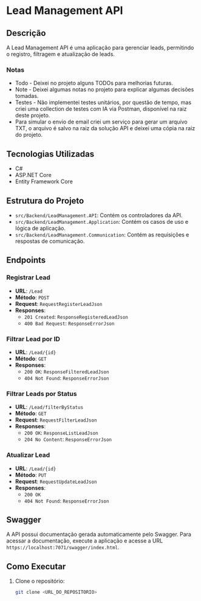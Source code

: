 # Lead Management API

## Descrição

A Lead Management API é uma aplicação para gerenciar leads, permitindo o registro, filtragem e atualização de leads.

### Notas

- Todo - Deixei no projeto alguns TODOs para melhorias futuras.
- Note - Deixei algumas notas no projeto para explicar algumas decisões tomadas.
- Testes - Não implementei testes unitários, por questão de tempo, mas criei uma collection de testes com IA via Postman, disponível na raiz deste projeto.
- Para simular o envio de email criei um serviço para gerar um arquivo TXT, o arquivo é salvo na raiz da solução API e deixei uma cópia na raiz do projeto.

## Tecnologias Utilizadas

- C#
- ASP.NET Core
- Entity Framework Core

## Estrutura do Projeto

- `src/Backend/LeadManagement.API`: Contém os controladores da API.
- `src/Backend/LeadManagement.Application`: Contém os casos de uso e lógica de aplicação.
- `src/Backend/LeadManagement.Communication`: Contém as requisições e respostas de comunicação.

## Endpoints

### Registrar Lead

- **URL**: `/Lead`
- **Método**: `POST`
- **Request**: `RequestRegisterLeadJson`
- **Responses**:
    - `201 Created`: `ResponseRegisteredLeadJson`
    - `400 Bad Request`: `ResponseErrorJson`

### Filtrar Lead por ID

- **URL**: `/Lead/{id}`
- **Método**: `GET`
- **Responses**:
    - `200 OK`: `ResponseFilteredLeadJson`
    - `404 Not Found`: `ResponseErrorJson`

### Filtrar Leads por Status

- **URL**: `/Lead/filterByStatus`
- **Método**: `GET`
- **Request**: `RequestFilterLeadJson`
- **Responses**:
    - `200 OK`: `ResponseListLeadJson`
    - `204 No Content`: `ResponseErrorJson`

### Atualizar Lead

- **URL**: `/Lead/{id}`
- **Método**: `PUT`
- **Request**: `RequestUpdateLeadJson`
- **Responses**:
    - `200 OK`
    - `404 Not Found`: `ResponseErrorJson`

## Swagger

A API possui documentação gerada automaticamente pelo Swagger. 
Para acessar a documentação, execute a aplicação e acesse a URL 
`https://localhost:7071/swagger/index.html`.

## Como Executar

1. Clone o repositório:
   ```sh
   git clone <URL_DO_REPOSITORIO>